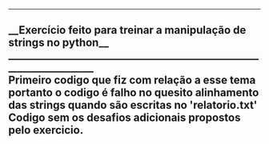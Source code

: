 ___________________________________________________________________
<h2>__Exercício feito para treinar a manipulação de strings no python__ 
___________________________________________________________________<br>
Primeiro codigo que fiz com relação a esse tema portanto o codigo é falho no quesito alinhamento das strings quando são escritas no 'relatorio.txt'<br>
Codigo sem os desafios adicionais propostos pelo exercicio.
